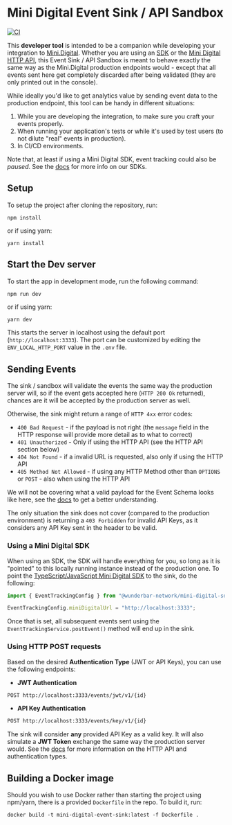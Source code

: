 # Mini Digital Event Sink / API Sandbox

[![CI](https://github.com/WunderbarNetwork/mini-digital-event-sink/actions/workflows/ci.yaml/badge.svg)](https://github.com/WunderbarNetwork/mini-digital-event-sink/actions/workflows/ci.yaml)

This **developer tool** is intended to be a companion while developing your integration to [Mini.Digital](https://mini.digital). Whether you are using an [SDK](https://github.com/WunderbarNetwork/mini-digital-sdk-js) or the [Mini Digital HTTP API](https://docs.mini.digital), this Event Sink / API Sandbox is meant to behave exactly the same way as the Mini.Digital production endpoints would - except that all events sent here get completely discarded after being validated (they are only printed out in the console).

While ideally you'd like to get analytics value by sending event data to the production endpoint, this tool can be handy in different situations:

1. While you are developing the integration, to make sure you craft your events properly.
2. When running your application's tests or while it's used by test users (to not dilute "real" events in production).
3. In CI/CD environments.

Note that, at least if using a Mini Digital SDK, event tracking could also be _paused_. See the [docs](https://docs.mini.digital) for more info on our SDKs.

## Setup

To setup the project after cloning the repository, run:

```shell
npm install
```

or if using yarn:

```shell
yarn install
```

## Start the Dev server

To start the app in development mode, run the following command:

```sh
npm run dev
```

or if using yarn:

```shell
yarn dev
```

This starts the server in localhost using the default port (`http://localhost:3333`). The port can be customized by editing the `ENV_LOCAL_HTTP_PORT` value in the `.env` file.

## Sending Events

The sink / sandbox will validate the events the same way the production server will, so if the event gets accepted here (`HTTP 200 Ok` returned), chances are it will be accepted by the production server as well.

Otherwise, the sink might return a range of `HTTP 4xx` error codes:

- `400 Bad Request` - if the payload is not right (the `message` field in the HTTP response will provide more detail as to what to correct)
- `401 Unauthorized` - Only if using the HTTP API (see the HTTP API section below)
- `404 Not Found` - if a invalid URL is requested, also only if using the HTTP API
- `405 Method Not Allowed` - if using any HTTP Method other than `OPTIONS` or `POST` - also when using the HTTP API

We will not be covering what a valid payload for the Event Schema looks like here, see the [docs](https://docs.mini.digital) to get a better understanding.

The only situation the sink does not cover (compared to the production environment) is returning a `403 Forbidden` for invalid API Keys, as it considers any API Key sent in the header to be valid.

### Using a Mini Digital SDK

When using an SDK, the SDK will handle everything for you, so long as it is "pointed" to this locally running instance instead of the production one. To point the [TypeScript/JavaScript Mini Digital SDK](https://github.com/WunderbarNetwork/mini-digital-sdk-js) to the sink, do the following:

```typescript
import { EventTrackingConfig } from "@wunderbar-network/mini-digital-sdk";

EventTrackingConfig.miniDigitalUrl = "http://localhost:3333";
```

Once that is set, all subsequent events sent using the `EventTrackingService.postEvent()` method will end up in the sink.

### Using HTTP POST requests

Based on the desired **Authentication Type** (JWT or API Keys), you can use the following endpoints:

- **JWT Authentication**

```txt
POST http://localhost:3333/events/jwt/v1/{id}
```

- **API Key Authentication**

```txt
POST http://localhost:3333/events/key/v1/{id}
```

The sink will consider **any** provided API Key as a valid key. It will also simulate a **JWT Token** exchange the same way the production server would. See the [docs](https://docs.mini.digital) for more information on the HTTP API and authentication types.

## Building a Docker image

Should you wish to use Docker rather than starting the project using npm/yarn, there is a provided `Dockerfile` in the repo. To build it, run:

```shell
docker build -t mini-digital-event-sink:latest -f Dockerfile .
```
